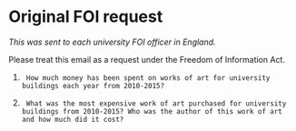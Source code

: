 # Original FOI request

*This was sent to each university FOI officer in England.*

Please treat this email as a request under the Freedom of Information Act. 

1.      How much money has been spent on works of art for university buildings each year from 2010-2015?
2.      What was the most expensive work of art purchased for university buildings from 2010-2015? Who was the author of this work of art and how much did it cost?
